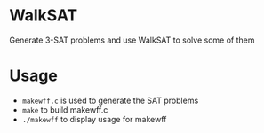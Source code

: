 # WalkSAT
Generate 3-SAT problems and use WalkSAT to solve some of them

# Usage
- ```makewff.c``` is used to generate the SAT problems
- ```make``` to build makewff.c
- ```./makewff``` to display usage for makewff
